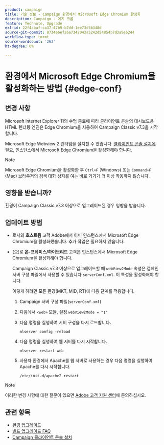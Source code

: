 ```yaml
---
product: campaign
title: 기술 정보 - Campaign 환경에서 Microsoft Edge Chromium 활성화
description: Campaign - 에지 크롬
feature: Technote, Upgrade
exl-id: 22f4cbaf-ca37-47b9-b7dd-1ee73d5b348d
source-git-commit: 8734e6ef26a7342042a5242d54854b7d3a5e6244
workflow-type: tm+mt
source-wordcount: '263'
ht-degree: 6%

---
```


# 환경에서 Microsoft Edge Chromium을 활성화하는 방법 {#edge-conf}

## 변경 사항

Microsoft Internet Explorer 11의 수명 종료에 따라 클라이언트 콘솔의 대시보드용 HTML 렌더링 엔진은 Edge Chromium을 사용하여 Campaign Classic v7.3을 시작합니다.

Microsoft Edge Webview 2 런타임을 설치할 수 있습니다. [클라이언트 콘솔 설치에 필요](../../installation/using/installing-the-client-console.md#webview), 인스턴스에서 Microsoft Edge Chromium을 활성화해야 합니다.

>[!NOTE]
>
>Microsoft Edge Chromium을 활성화한 후 `Ctrl+F` (Windows) 또는 `Command+F` (Mac) 브라우저의 검색 대화 상자를 여는 바로 가기가 더 이상 작동하지 않습니다.

## 영향을 받습니까?

환경이 Campaign Classic v7.3 이상으로 업그레이드된 경우 영향을 받습니다.

## 업데이트 방법

* 로서의 **호스트됨** 고객 Adobe에서 이미 인스턴스에서 Microsoft Edge Chromium을 활성화했습니다. 추가 작업은 필요하지 않습니다.

* (으)로 **온-프레미스/하이브리드** 고객은 인스턴스에서 Microsoft Edge Chromium을 활성화해야 합니다.

  Campaign Classic v7.3 이상으로 업그레이드할 때 `webView2Mode` 속성은 캠페인 서버 구성 파일에서 사용할 수 있습니다 `serverConf.xml`. 이 특성을 활성화해야 합니다.

  이렇게 하려면 모든 환경(MKT, MID, RT)에 다음 단계를 적용합니다.

   1. Campaign 서버 구성 파일(`serverConf.xml`)
   1. 다음에서 `<web>` 모듈, 설정 `webView2Mode = "1"`
   1. 다음 명령을 실행하여 서버 구성을 다시 로드합니다.

      ```
      nlserver config -reload
      ```

   1. 다음 명령을 실행하여 웹 서버를 다시 시작합니다.

      ```
      nlserver restart web
      ```

   1. 사용자 환경에서 Apache를 웹 서버로 사용하는 경우 다음 명령을 실행하여 Apache를 다시 시작합니다.

      ```
      /etc/init.d/apache2 restart
      ```


>[!NOTE]
>
>이러한 변경 사항에 대한 질문이 있으면 [Adobe 고객 지원 센터](https://helpx.adobe.com/kr/enterprise/admin-guide.html/enterprise/using/support-for-experience-cloud.ug.html)에 문의하십시오.
>

## 관련 항목

* [환경 업그레이드](../../production/using/build-upgrade.md)
* [빌드 업그레이드 FAQ](../../platform/using/faq-build-upgrade.md)
* [Campaign 클라이언트 콘솔 설치](../../installation/using/installing-the-client-console.md)
